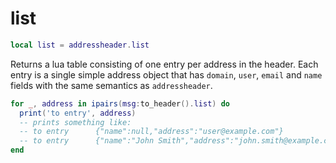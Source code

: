 # list

```lua
local list = addressheader.list
```

Returns a lua table consisting of one entry per address in the header. Each
entry is a single simple address object that has `domain`, `user`, `email` and
`name` fields with the same semantics as `addressheader`.

```lua
for _, address in ipairs(msg:to_header().list) do
  print('to entry', address)
  -- prints something like:
  -- to entry      {"name":null,"address":"user@example.com"}
  -- to entry      {"name":"John Smith","address":"john.smith@example.com"}
end
```
